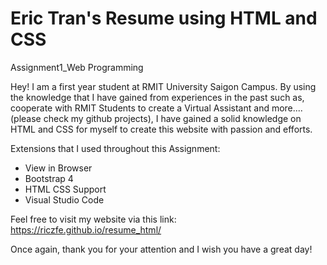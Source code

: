 # Eric Tran's Resume using HTML and CSS
 Assignment1_Web Programming

Hey! I am a first year student at RMIT University Saigon Campus. By using the knowledge that I have gained from experiences in the past such as, cooperate with RMIT Students to create a Virtual Assistant and more....(please check my github projects), I have gained a solid knowledge on HTML and CSS for myself to create this website with passion and efforts.

Extensions that I used throughout this Assignment:

- View in Browser
- Bootstrap 4
- HTML CSS Support
- Visual Studio Code

Feel free to visit my website via this link: https://riczfe.github.io/resume_html/

Once again, thank you for your attention and I wish you have a great day!
